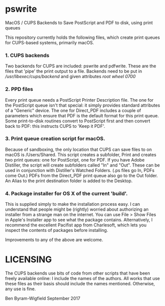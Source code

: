 # pswrite
MacOS / CUPS Backends to Save PostScript and PDF to disk, using print queues

This repository currently holds the following files, which create print queues for CUPS-based systems, primarily macOS.

### 1. CUPS backends
Two backends for CUPS are included: pswrite and pdfwrite. These are the files that 'pipe' the print output to a file. Backends need to be put in _/usr/libexec/cups/backend_ and given attributes _root wheel 0700_

### 2. PPD files
Every print queue needs a PostScript Printer Description file. The one for the PostScript queue isn't that special: it simply provides standard attributes of a "Generic" device. The one for Direct_PDF includes a couple of parameters which ensure that PDF is the default format for this print queue. Some print-to-disk routines convert to PostScript first and then convert back to PDF: this instructs CUPS to 'Keep it PDF'.

### 3. Print queue creation script for macOS.
Because of sandboxing, the only location that CUPS can save files to on macOS is /Users/Shared. This script creates a subfolder, Print and creates two print queues: one for PostScript, one for PDF. 
If you have Adobe Distiller, the script will create subfolders called "In" and "Out". These can be used in conjunction with Distiller's Watched Folders. (.ps files go In, PDFs come Out.) PDFs from the Direct_PDF print queue also go to the Out folder. An Alias to the print destination folder is added to the Desktop.

### 4. Package installer for OS X of the current 'build'.
This is supplied simply to make the installation process easy. I can understand that people might be (rightly) worried about authorizing an installer from a strange man on the internet. You can use File > Show Files in Apple's Installer app to see what the package contains. Alternatively, I recommend the excellent Pacifist app from Charlesoft, which lets you inspect the contents of packages before installing. 

Improvements to any of the above are welcome.

# LICENSING
The CUPS backends use bits of code from other scripts that have been freely available online: I include the names of the authors. All works that use these files as their basis should include the names mentioned. Otherwise, any use is fine.

Ben Byram-Wigfield
September 2017
